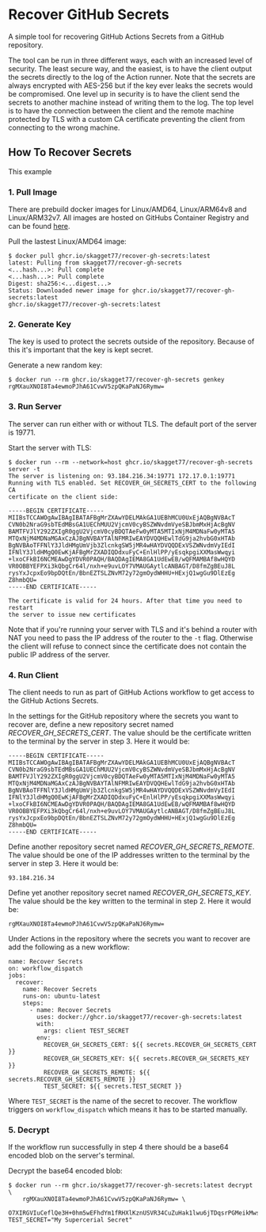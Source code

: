 # Recover GitHub Secrets
A simple tool for recovering GitHub Actions Secrets from a GitHub repository.

The tool can be run in three different ways, each with an increased level of security. The least secure way, and the easiest, is to have the client output the secrets directly to the log of the Action runner. Note that the secrets are always encrypted with AES-256 but if the key ever leaks the secrets would be compromised. One level up in security is to have the client send the secrets to another machine instead of writing them to the log. The top level is to have the connection between the client and the remote machine protected by TLS with a custom CA certificate preventing the client from connecting to the wrong machine.

## How To Recover Secrets
This example

### 1. Pull Image
There are prebuild docker images for Linux/AMD64, Linux/ARM64v8 and Linux/ARM32v7. All images are hosted on GitHubs Container Registry and can be found [here](https://github.com/skagget77/recover-gh-secrets/pkgs/container/recover-gh-secrets).

Pull the lastest Linux/AMD64 image:
```
$ docker pull ghcr.io/skagget77/recover-gh-secrets:latest
latest: Pulling from skagget77/recover-gh-secrets
<...hash...>: Pull complete
<...hash...>: Pull complete
Digest: sha256:<...digest...>
Status: Downloaded newer image for ghcr.io/skagget77/recover-gh-secrets:latest
ghcr.io/skagget77/recover-gh-secrets:latest
```

### 2. Generate Key
The key is used to protect the secrets outside of the repository. Because of this it's important that the key is kept secret.

Generate a new random key:
```
$ docker run --rm ghcr.io/skagget77/recover-gh-secrets genkey
rgMXauXNOI8Ta4ewmoPJhA61CvwV5zpQKaPaNJ6Rymw=
```

### 3. Run Server
The server can run either with or without TLS. The default port of the server is 19771.

Start the server with TLS:
```
$ docker run --rm --network=host ghcr.io/skagget77/recover-gh-secrets server -t
The server is listening on: 93.184.216.34:19771 172.17.0.1:19771
Running with TLS enabled. Set RECOVER_GH_SECRETS_CERT to the following CA
certificate on the client side:

-----BEGIN CERTIFICATE-----
MIIBsTCCAWOgAwIBAgIBATAFBgMrZXAwYDELMAkGA1UEBhMCU0UxEjAQBgNVBAcT
CVN0b2NraG9sbTEdMBsGA1UEChMUU2VjcmV0cyBSZWNvdmVyeSBJbmMxHjAcBgNV
BAMTFVJlY292ZXIgR0ggU2VjcmV0cyBDQTAeFw0yMTA5MTIxNjM4MDNaFw0yMTA5
MTQxNjM4MDNaMGAxCzAJBgNVBAYTAlNFMRIwEAYDVQQHEwlTdG9ja2hvbG0xHTAb
BgNVBAoTFFNlY3JldHMgUmVjb3ZlcnkgSW5jMR4wHAYDVQQDExVSZWNvdmVyIEdI
IFNlY3JldHMgQ0EwKjAFBgMrZXADIQDdxuFyC+EnlHlPP/yEsqkpgiXXMasWwqyi
+lxoCFkBI6NCMEAwDgYDVR0PAQH/BAQDAgIEMA8GA1UdEwEB/wQFMAMBAf8wHQYD
VR0OBBYEFPXi3kQbgCr64l/nxh+e9uvLOY7VMAUGAytlcANBAGT/D8fmZgBEuJ8L
rysYxJcpxEo9bpDQtEn/BbnEZTSLZNvM72y72gmOydWHHU+HExjQ1wgGu9DlEzEg
Z8hmbQU=
-----END CERTIFICATE-----

The certificate is valid for 24 hours. After that time you need to restart
the server to issue new certificates
```

Note that if you're running your server with TLS and it's behind a router with NAT you need to pass the IP address of the router to the `-t` flag. Otherwise the client will refuse to connect since the certificate does not contain the public IP address of the server.

### 4. Run Client
The client needs to run as part of GitHub Actions workflow to get access to the GitHub Actions Secrets.

In the settings for the GitHub repository where the secrets you want to recover are, define a new repository secret named *RECOVER_GH_SECRETS_CERT*. The value should be the certificate written to the terminal by the server in step 3. Here it would be:
```
-----BEGIN CERTIFICATE-----
MIIBsTCCAWOgAwIBAgIBATAFBgMrZXAwYDELMAkGA1UEBhMCU0UxEjAQBgNVBAcT
CVN0b2NraG9sbTEdMBsGA1UEChMUU2VjcmV0cyBSZWNvdmVyeSBJbmMxHjAcBgNV
BAMTFVJlY292ZXIgR0ggU2VjcmV0cyBDQTAeFw0yMTA5MTIxNjM4MDNaFw0yMTA5
MTQxNjM4MDNaMGAxCzAJBgNVBAYTAlNFMRIwEAYDVQQHEwlTdG9ja2hvbG0xHTAb
BgNVBAoTFFNlY3JldHMgUmVjb3ZlcnkgSW5jMR4wHAYDVQQDExVSZWNvdmVyIEdI
IFNlY3JldHMgQ0EwKjAFBgMrZXADIQDdxuFyC+EnlHlPP/yEsqkpgiXXMasWwqyi
+lxoCFkBI6NCMEAwDgYDVR0PAQH/BAQDAgIEMA8GA1UdEwEB/wQFMAMBAf8wHQYD
VR0OBBYEFPXi3kQbgCr64l/nxh+e9uvLOY7VMAUGAytlcANBAGT/D8fmZgBEuJ8L
rysYxJcpxEo9bpDQtEn/BbnEZTSLZNvM72y72gmOydWHHU+HExjQ1wgGu9DlEzEg
Z8hmbQU=
-----END CERTIFICATE-----
```

Define another repository secret named *RECOVER_GH_SECRETS_REMOTE*. The value should be one of the IP addresses written to the terminal by the server in step 3. Here it would be:
```
93.184.216.34
```

Define yet another repository secret named *RECOVER_GH_SECRETS_KEY*. The value should be the key written to the terminal in step 2. Here it would be:
```
rgMXauXNOI8Ta4ewmoPJhA61CvwV5zpQKaPaNJ6Rymw=
```

Under Actions in the repository where the secrets you want to recover are add the following as a new workflow:
```
name: Recover Secrets
on: workflow_dispatch
jobs:
  recover:
    name: Recover Secrets
    runs-on: ubuntu-latest
    steps:
      - name: Recover Secrets
        uses: docker://ghcr.io/skagget77/recover-gh-secrets:latest
        with:
          args: client TEST_SECRET
        env:
          RECOVER_GH_SECRETS_CERT: ${{ secrets.RECOVER_GH_SECRETS_CERT }}
          RECOVER_GH_SECRETS_KEY: ${{ secrets.RECOVER_GH_SECRETS_KEY }}
          RECOVER_GH_SECRETS_REMOTE: ${{ secrets.RECOVER_GH_SECRETS_REMOTE }}
          TEST_SECRET: ${{ secrets.TEST_SECRET }}
```
Where `TEST_SECRET` is the name of the secret to recover. The workflow triggers on `workflow_dispatch` which means it has to be started manually.

### 5. Decrypt
If the workflow run successfully in step 4 there should be a base64 encoded blob on the server's terminal.

Decrypt the base64 encoded blob:
```
$ docker run --rm ghcr.io/skagget77/recover-gh-secrets:latest decrypt \
    rgMXauXNOI8Ta4ewmoPJhA61CvwV5zpQKaPaNJ6Rymw= \
    O7XIRGVIuCeflQe3H+0hm5wEFhdYm1fRHXlKznUSVR34CuZuHak1lwu6jTDqsrPGMeikMwsFfvc=
TEST_SECRET="My Supercerial Secret"
```
